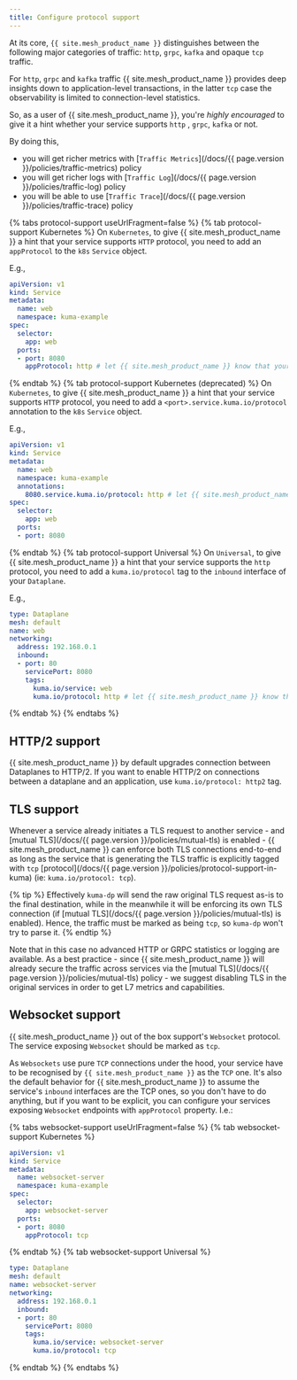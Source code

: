```yaml
---
title: Configure protocol support
---
```


At its core, `{{ site.mesh_product_name }}` distinguishes between the following major categories of traffic: `http`, `grpc`, `kafka` and opaque `tcp` traffic.

For `http`, `grpc` and `kafka` traffic {{ site.mesh_product_name }} provides deep insights down to application-level transactions, in the latter `tcp` case the observability is limited to connection-level statistics.

So, as a user of {{ site.mesh_product_name }}, you're _highly encouraged_ to give it a hint whether your service supports `http` , `grpc`, `kafka` or not.

By doing this,

* you will get richer metrics with [`Traffic Metrics`](/docs/{{ page.version }}/policies/traffic-metrics) policy
* you will get richer logs with [`Traffic Log`](/docs/{{ page.version }}/policies/traffic-log) policy
* you will be able to use [`Traffic Trace`](/docs/{{ page.version }}/policies/traffic-trace) policy

{% tabs protocol-support useUrlFragment=false %}
{% tab protocol-support Kubernetes %}
On `Kubernetes`, to give {{ site.mesh_product_name }} a hint that your service supports `HTTP` protocol, you need to add an `appProtocol` to the `k8s` `Service` object.

E.g.,

```yaml
apiVersion: v1
kind: Service
metadata:
  name: web
  namespace: kuma-example
spec:
  selector:
    app: web
  ports:
  - port: 8080
    appProtocol: http # let {{ site.mesh_product_name }} know that your service supports HTTP protocol
```

{% endtab %}
{% tab protocol-support Kubernetes (deprecated) %}
On `Kubernetes`, to give {{ site.mesh_product_name }} a hint that your service supports `HTTP` protocol, you need to add a `<port>.service.kuma.io/protocol` annotation to the `k8s` `Service` object.

E.g.,

```yaml
apiVersion: v1
kind: Service
metadata:
  name: web
  namespace: kuma-example
  annotations:
    8080.service.kuma.io/protocol: http # let {{ site.mesh_product_name }} know that your service supports HTTP protocol
spec:
  selector:
    app: web
  ports:
  - port: 8080
```

{% endtab %}
{% tab protocol-support Universal %}
On `Universal`, to give {{ site.mesh_product_name }} a hint that your service supports the `http` protocol, you need to add a `kuma.io/protocol` tag to the `inbound` interface of your `Dataplane`.

E.g.,

```yaml
type: Dataplane
mesh: default
name: web
networking:
  address: 192.168.0.1 
  inbound:
  - port: 80
    servicePort: 8080
    tags:
      kuma.io/service: web
      kuma.io/protocol: http # let {{ site.mesh_product_name }} know that your service supports HTTP protocol
```
{% endtab %}
{% endtabs %}

## HTTP/2 support

{{ site.mesh_product_name }} by default upgrades connection between Dataplanes to HTTP/2. If you want to enable HTTP/2 on connections between a dataplane and an application, use `kuma.io/protocol: http2` tag.


## TLS support

Whenever a service already initiates a TLS request to another service - and [mutual TLS](/docs/{{ page.version }}/policies/mutual-tls) is enabled - {{ site.mesh_product_name }} can enforce both TLS connections end-to-end as long as the service that is generating the TLS traffic is explicitly tagged with `tcp` [protocol](/docs/{{ page.version }}/policies/protocol-support-in-kuma) (ie: `kuma.io/protocol: tcp`).

{% tip %}
Effectively `kuma-dp` will send the raw original TLS request as-is to the final destination, while in the meanwhile it will be enforcing its own TLS connection (if [mutual TLS](/docs/{{ page.version }}/policies/mutual-tls) is enabled). Hence, the traffic must be marked as being `tcp`, so `kuma-dp` won't try to parse it.
{% endtip %}

Note that in this case no advanced HTTP or GRPC statistics or logging are available. As a best practice - since {{ site.mesh_product_name }} will already secure the traffic across services via the [mutual TLS](/docs/{{ page.version }}/policies/mutual-tls) policy - we suggest disabling TLS in the original services in order to get L7 metrics and capabilities.

## Websocket support

{{ site.mesh_product_name }} out of the box support's `Websocket` protocol. The service exposing `Websocket` should be marked as `tcp`.

As `Websockets` use pure `TCP` connections under the hood, your service have to be recognised by `{{ site.mesh_product_name }}` as the `TCP` one. It's also the default behavior for {{ site.mesh_product_name }} to assume the service's `inbound` interfaces are the TCP ones, so you don't have to do anything, but if you want to be explicit, you can configure your services exposing `Websocket` endpoints with `appProtocol` property. I.e.:

{% tabs websocket-support useUrlFragment=false %}
{% tab websocket-support Kubernetes %}
```yaml
apiVersion: v1
kind: Service
metadata:
  name: websocket-server
  namespace: kuma-example
spec:
  selector:
    app: websocket-server
  ports:
  - port: 8080
    appProtocol: tcp
```

{% endtab %}
{% tab websocket-support Universal %}
```yaml
type: Dataplane
mesh: default
name: websocket-server
networking:
  address: 192.168.0.1 
  inbound:
  - port: 80
    servicePort: 8080
    tags:
      kuma.io/service: websocket-server
      kuma.io/protocol: tcp
```
{% endtab %}
{% endtabs %}
